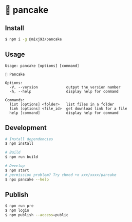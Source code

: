 # 🥞 pancake

## Install

```bash
$ npm i -g @mixj93/pancake
```

## Usage

```
Usage: pancake [options] [command]

🥞 Pancake

Options:
  -V, --version             output the version number
  -h, --help                display help for command

Commands:
  list [options] <folder>   list files in a folder
  link [options] <file_id>  get download link for a file
  help [command]            display help for command
```

## Development

```bash
# Install dependencies
$ npm install

# Build
$ npm run build

# Develop
$ npm start
# permission problem? Try chmod +x xxx/xxxx/pancake
$ npx pancake --help
```

## Publish

```bash
$ npm run pre
$ npm login
$ npm publish --access=public
```
